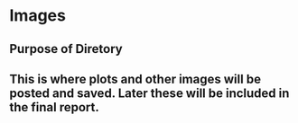 # Images
## Purpose of Diretory
This is where plots and other images will be posted and saved. Later these will be included in the final report.
---